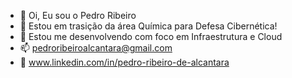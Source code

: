 - 👋 Oi, Eu sou o Pedro Ribeiro
- 👀 Estou em trasição da área Química para Defesa Cibernética!
- 🌱 Estou me desenvolvendo com foco em Infraestrutura e Cloud
- 📫 pedroribeiroalcantara@gmail.com
- 🔗 www.linkedin.com/in/pedro-ribeiro-de-alcantara
<!---
PedroRibeiroAlcantara/PedroRibeiroAlcantara is a ✨ special ✨ repository because its `README.md` (this file) appears on your GitHub profile.
You can click the Preview link to take a look at your changes.
--->
